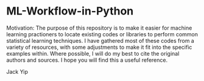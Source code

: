 # ML-Workflow-in-Python
Motivation: The purpose of this repository is to make it easier for machine learning practioners to locate existing codes or libraries to perform common statistical learning techniques. I have gathered most of these codes from a variety of resources, with some adjustments to make it fit into the specific examples within. Where possible, I will do my best to cite the original authors and sources. I hope you will find this a useful reference.

Jack Yip  
